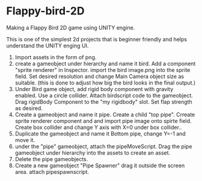 # Flappy-bird-2D
Making a Flappy Bird 2D game using UNITY engine.

This is one of the simplest 2d projects that is beginner friendly and helps understand the UNITY enging UI.

1. Import assets in the form of png.
2. create a gameobject under hierarchy and name it bird. Add a component "sprite renderer" in Inspector. import the bird image.png into the sprite field. Set desired resolution and change Main Camera object size as suitable. (this is done to adjust how big the bird looks in the final output.)
3. Under Bird game object, add rigid body component with gravity enabled. Use a circle collider. Attach birdscript code to the gameobject. Drag rigidBody Component to the "my rigidbody" slot. Set flap strength as desired.
4. Create a gameobject and name it pipe. Create a child "top pipe". Crreate sprite renderer component and and import pipe image onto spirte field. Create box collider and change Y axis with X=0 under box collider..
5. Duplicate the gameobject and name it Bottom pipe, change Y=-1 and move it.
6. under the "pipe" gameobject, attach the pipeMoveScript. Drag the pipe gameobject under hierarchy into the assets to create an asset.
7. Delete the pipe gameobjects.
8. Create a new gameobject "Pipe Spawner" drag it outside the screen area. attach pipespawnscript.

